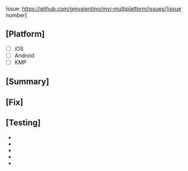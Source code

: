 <!-- Add issue link -->
Issue: https://github.com/gmvalentino/mvi-multiplatform/issues/[issue number]

## [Platform]
<!-- Select / Unselect the appropriate platforms -->
- [ ] iOS
- [ ] Android
- [ ] KMP

## [Summary]
<!--- Copy summary from issue link or write a shortened description of it -->

## [Fix]
<!-- What did you do to fix the issue? -->

## [Testing]
- <!-- (if applicable) unit tests -->
- <!-- (if applicable) integration tests -->
- <!-- (if applicable) UI tests -->
- <!-- (if applicable) manual tests -->
- <!-- (if applicable) screenshots -->